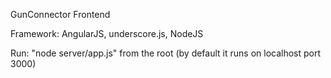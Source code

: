 GunConnector Frontend

Framework:	AngularJS, underscore.js, NodeJS

Run: "node server/app.js" from the root (by default it runs on localhost port 3000)